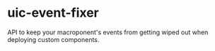 # uic-event-fixer
API to keep your macroponent's events from getting wiped out when deploying custom components.
